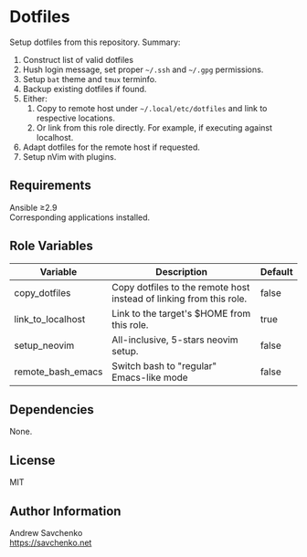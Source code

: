 Dotfiles
=========
Setup dotfiles from this repository. Summary:
1. Construct list of valid dotfiles
1. Hush login message, set proper `~/.ssh` and `~/.gpg` permissions.
1. Setup `bat` theme and `tmux` terminfo.
1. Backup existing dotfiles if found.
1. Either:
    1. Copy to remote host under `~/.local/etc/dotfiles` and link to respective locations.
    2. Or link from this role directly. For example, if executing against localhost.
1. Adapt dotfiles for the remote host if requested.
1. Setup nVim with plugins.

Requirements
------------
Ansible ≥2.9  
Corresponding applications installed.

Role Variables
--------------

| Variable          | Description                                                         | Default |
|-------------------|---------------------------------------------------------------------|---------|
| copy_dotfiles     | Copy dotfiles to the remote host instead of linking from this role. | false   |
| link_to_localhost | Link to the target's $HOME from this role.                          | true    |
| setup_neovim      | All-inclusive, 5-stars neovim setup.                                | false   |
| remote_bash_emacs | Switch bash to "regular" Emacs-like mode                            | false   |
 

Dependencies
------------
None.

License
-------
MIT

Author Information
------------------
Andrew Savchenko  
https://savchenko.net
